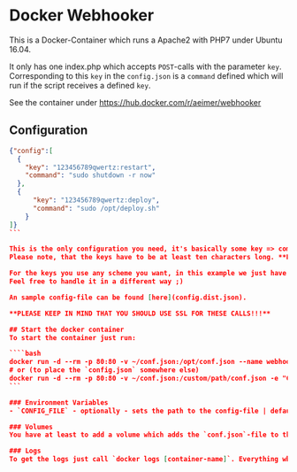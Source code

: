 # Docker Webhooker
This is a Docker-Container which runs a Apache2 with PHP7 under Ubuntu 16.04.

It only has one index.php which accepts `POST`-calls with the parameter `key`.
Corresponding to this `key` in the `config.json` is a `command` defined which will run if the script receives a defined `key`.

See the container under <https://hub.docker.com/r/aeimer/webhooker>
 
## Configuration
````json
{"config":[
  {
    "key": "123456789qwertz:restart",
    "command": "sudo shutdown -r now"
  },
  {
      "key": "123456789qwertz:deploy",
      "command": "sudo /opt/deploy.sh"
    }
]}
```

This is the only configuration you need, it's basically some key => command pairs.   
Please note, that the keys have to be at least ten characters long. **FOR SECURITY REASONS!**

For the keys you use any scheme you want, in this example we just have one "base"-key which then is followed by the task.
Feel free to handle it in a different way ;)

An sample config-file can be found [here](config.dist.json).

**PLEASE KEEP IN MIND THAT YOU SHOULD USE SSL FOR THESE CALLS!!!**

## Start the docker container
To start the container just run:

````bash
docker run -d --rm -p 80:80 -v ~/conf.json:/opt/conf.json --name webhooker aeimer/webhooker
# or (to place the `config.json` somewhere else)
docker run -d --rm -p 80:80 -v ~/conf.json:/custom/path/conf.json -e "CONFIG_FILE=/custom/path/conf.json" --name webhooker aeimer/webhooker
```

### Environment Variables
- `CONFIG_FILE` - optionally - sets the path to the config-file | default: `/opt/conf.json`#

### Volumes
You have at least to add a volume which adds the `conf.json`-file to the container.

### Logs
To get the logs just call `docker logs [container-name]`. Everything what happens gets logged to the default docker log.

